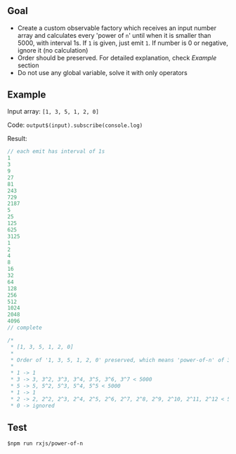 # 

## Goal
- Create a custom observable factory which receives an input number array and calculates every 'power of `n`' until when it is smaller than 5000, with interval 1s. If `1` is given, just emit `1`. If number is 0 or negative, ignore it (no calculation)
- Order should be preserved. For detailed explanation, check *Example* section
- Do not use any global variable, solve it with only operators

## Example
Input array: `[1, 3, 5, 1, 2, 0]`

Code: `output$(input).subscribe(console.log)`

Result:
```javascript
// each emit has interval of 1s
1
3
9
27
81
243
729
2187
5
25
125
625
3125
1
2
4
8
16
32
64
128
256
512
1024
2048
4096
// complete

/*
 * [1, 3, 5, 1, 2, 0]
 * 
 * Order of '1, 3, 5, 1, 2, 0' preserved, which means 'power-of-n' of 3 cannot be emitted before 'power-of-n' of 1
 * 
 * 1 -> 1
 * 3 -> 3, 3^2, 3^3, 3^4, 3^5, 3^6, 3^7 < 5000 
 * 5 -> 5, 5^2, 5^3, 5^4, 5^5 < 5000
 * 1 -> 1
 * 2 -> 2, 2^2, 2^3, 2^4, 2^5, 2^6, 2^7, 2^8, 2^9, 2^10, 2^11, 2^12 < 5000
 * 0 -> ignored
```

## Test
`$npm run rxjs/power-of-n`
